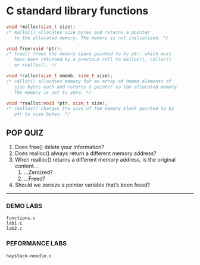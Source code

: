 # C standard library functions

```c
void *malloc(size_t size);
/* malloc() allocates size bytes and returns a pointer
   to the allocated memory. The memory is not initialized. */

void free(void *ptr);
/* free() frees the memory space pointed to by ptr, which must
   have been returned by a previous call to malloc(), calloc() 
   or realloc(). */

void *calloc(size_t nmemb, size_t size);
/* calloc() allocates memory for an array of nmemb elements of
   size bytes each and returns a pointer to the allocated memory.
   The memory is set to zero. */

void *realloc(void *ptr, size_t size);
/* realloc() changes the size of the memory block pointed to by
   ptr to size bytes. */
```
## POP QUIZ

1. Does free() delete your information?
2. Does realloc() always return a different memory address?
3. When realloc() returns a different memory address, is the original content…
    1. …Zeroized?
    2. …Freed?
4. Should we zeroize a pointer variable that’s been freed?
---
### DEMO LABS
    functions.c
    lab1.c
    lab2.c

### PEFORMANCE LABS
    haystack-needle.c
